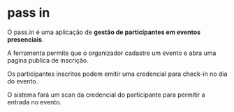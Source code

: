 # pass in

O pass.in é uma aplicação de **gestão de participantes em eventos presenciais**.

A ferramenta permite que o organizador cadastre um evento e abra uma pagina publica de inscrição.

Os participantes inscritos podem emitir uma credencial para check-in no dia do evento.

O sistema fará um scan da credencial do participante para permitir a entrada no evento.
